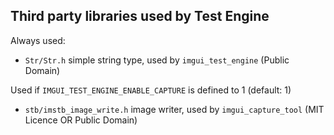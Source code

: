 ## Third party libraries used by Test Engine

Always used:
- `Str/Str.h` simple string type, used by `imgui_test_engine` (Public Domain)

Used if `IMGUI_TEST_ENGINE_ENABLE_CAPTURE` is defined to 1 (default: 1)
- `stb/imstb_image_write.h` image writer, used by `imgui_capture_tool` (MIT Licence OR Public Domain)
